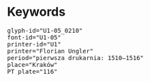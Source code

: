 # Keywords
<pre>
glyph-id="U1-05_0210"
font-id="U1-05"
printer-id="U1"
printer="Florian Ungler"
period="pierwsza drukarnia: 1510–1516"
place="Kraków"
PT plate="116"
</pre>
